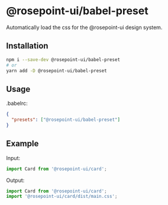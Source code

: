 # @rosepoint-ui/babel-preset

Automatically load the css for the @rosepoint-ui design system.

## Installation

```sh
npm i --save-dev @rosepoint-ui/babel-preset
# or
yarn add -D @rosepoint-ui/babel-preset
```

## Usage

.babelrc:

```json
{
  "presets": ["@rosepoint-ui/babel-preset"]
}
```

## Example

Input:

```js
import Card from '@rosepoint-ui/card';
```

Output:

```js
import Card from '@rosepoint-ui/card';
import '@rosepoint-ui/card/dist/main.css';
```
